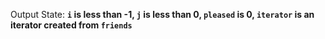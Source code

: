 Output State: **`i` is less than -1, `j` is less than 0, `pleased` is 0, `iterator` is an iterator created from `friends`**